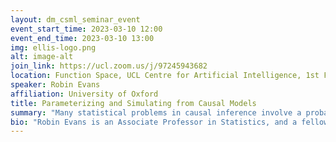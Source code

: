 ```yaml
---
layout: dm_csml_seminar_event
event_start_time: 2023-03-10 12:00
event_end_time: 2023-03-10 13:00
img: ellis-logo.png
alt: image-alt
join_link: https://ucl.zoom.us/j/97245943682
location: Function Space, UCL Centre for Artificial Intelligence, 1st Floor, 90 High Holborn, London WC1V 6BH
speaker: Robin Evans
affiliation: University of Oxford
title: Parameterizing and Simulating from Causal Models
summary: "Many statistical problems in causal inference involve a probability distribution other than the one from which data are actually observed; as an additional complication, the object of interest is often a marginal quantity of this other probability distribution. This creates many practical complications for statistical inference, even where the problem is non-parametrically identified. In particular, it is difficult to perform likelihood-based inference, or even to simulate from the model in a general way. We introduce the 'frugal parameterization', which places the causal effect of interest at its centre, and then build the rest of the model around it. We do this in a way that provides a recipe for constructing a regular, non-redundant parameterization using causal quantities of interest. In the case of discrete variables we can use odds ratios to complete the parameterization, while in the continuous case copulas are the natural choice; other possibilities are also discussed. Our methods allow us to construct and simulate from models with parametrically specified causal distributions, and fit them using likelihood-based methods, including fully Bayesian approaches. Our proposal includes parameterizations for the average causal effect and effect of treatment on the treated, as well as other common quantities of interest.  I will also discuss some other applications of the frugal parameterization, including to survival analysis, parameterizing nested Markov models, and ‘Many Data’: combining randomized and observational datasets in a single parametric model. This is joint work with Vanessa Didelez (University of Bremen and Leibniz Institute for Prevention Research and Epidemiology - BIPS)."
bio: "Robin Evans is an Associate Professor in Statistics, and a fellow of Jesus College. He received my PhD in Statistics from the University of Washington in 2011, and was a Postdoctoral Research Fellow at the Statistical Laboratory in Cambridge from 2011 to 2013. His research interests include graphical models, causal inference, latent variable models and algebraic and semi-parametric statistics."
---
```

